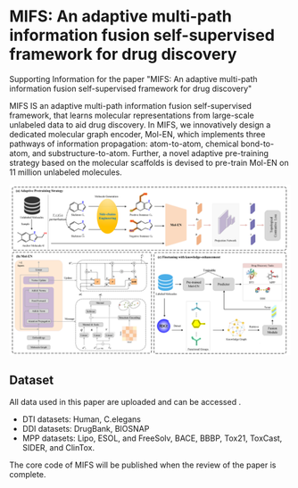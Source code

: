# MIFS: An adaptive multi-path information fusion self-supervised framework for drug discovery

Supporting Information for the paper "MIFS: An adaptive multi-path information fusion self-supervised framework for drug discovery"

MIFS IS an adaptive multi-path information fusion self-supervised framework, that learns molecular representations from large-scale unlabeled data to aid drug discovery. In MIFS, we innovatively design a dedicated molecular graph encoder, Mol-EN, which implements three pathways of information propagation: atom-to-atom, chemical bond-to-atom, and substructure-to-atom. Further, a novel adaptive pre-training strategy based on the molecular scaffolds is devised to pre-train Mol-EN on 11 million unlabeled molecules.

![MIFS](./MIFS.PNG)




## Dataset
All data used in this paper are uploaded and can be accessed . 

- DTI datasets: Human, C.elegans
- DDI datasets: DrugBank, BIOSNAP
- MPP datasets:  Lipo, ESOL, and FreeSolv, BACE, BBBP, Tox21, ToxCast, SIDER, and ClinTox.



The core code of MIFS will be published when the review of the paper is complete. 



